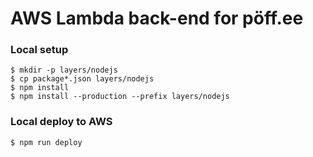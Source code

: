 # AWS Lambda back-end for pöff.ee

### Local setup
```shell
$ mkdir -p layers/nodejs
$ cp package*.json layers/nodejs
$ npm install
$ npm install --production --prefix layers/nodejs
```

### Local deploy to AWS
```shell
$ npm run deploy
```

